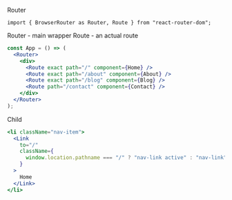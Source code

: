 Router

`import { BrowserRouter as Router, Route } from "react-router-dom";`

Router - main wrapper
Route - an actual route

```jsx
const App = () => (
  <Router>
    <div>
      <Route exact path="/" component={Home} />
      <Route exact path="/about" component={About} />
      <Route exact path="/blog" component={Blog} />
      <Route path="/contact" component={Contact} />
    </div>
  </Router>
);
```

Child
 
```jsx
<li className="nav-item">
  <Link
    to="/"
    className={
      window.location.pathname === "/" ? "nav-link active" : "nav-link"
    }
  >
    Home
  </Link>
</li>
```